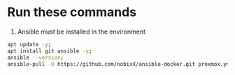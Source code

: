 <!-- # Proxmox version-7 ansible repo -->

<!-- ## Run this command as a root user to install and run ansible
```sh
curl 172.16.16.65:8081/ansible/ | bash
  ```
The above command downloads a bash file from 172.16.16.65 and runs the following commands instead of running one by one -->

# Run these commands 

1. Ansible must be installed in the environment

```sh
apt update -y;
apt install git ansible -y;
ansible --version;
ansible-pull -U https://github.com/nobixX/ansible-docker.git proxmox.yml;
  ```

